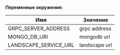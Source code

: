 <b>Переменные окружения:</b>

| Имя                   | Значение          |
|-----------------------|-------------------|
| GRPC_SERVER_ADDRESS   | grpc address      |
| MONGO_DB_URI          | mongodb url       |
| LANDSCAPE_SERVICE_URL | landscape url     |